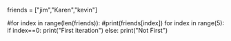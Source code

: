 
friends = ["jim","Karen","kevin"]

#for index in range(len(friends)):
    #print(friends[index])
for index in range(5):
    if index==0:
        print("First iteration")
    else:
         print("Not First")
<!---
leifalopezcastillo21/leifalopezcastillo21 is a ✨ special ✨ repository because its `README.md` (this file) appears on your GitHub profile.
You can click the Preview link to take a look at your changes.
--->
